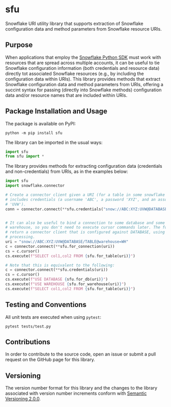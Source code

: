 # sfu
Snowflake URI utility library that supports extraction of Snowflake configuration data and method parameters from Snowflake resource URIs.


## Purpose

When applications that employ the [Snowflake Python SDK](https://docs.snowflake.com/en/user-guide/python-connector.html) 
must work with resources that are spread across multiple accounts, it can be useful to tie Snowflake configuration 
information (both credentials and resource data) directly tot associated Snowflake resources (e.g., by including the 
configuration data within URIs). This library provides methods that extract Snowflake configuration data and method 
parameters from URIs, offering a succint syntax for passing (directly into Snowflake methods) configuration data and/or 
resource names that are included within URIs.

## Package Installation and Usage

The package is available on PyPI:

```shell
python -m pip install sfu
```

The library can be imported in the usual ways:

```python
import sfu
from sfu import *
```

The library provides methods for extracting configuration data (credentials and non-credentials) from URIs, as in the 
examples below:

```python
import sfu
import snowflake.connector

# Create a connector client given a URI (for a table in some snowflake database) that
# includes credentials (a username 'ABC', a password 'XYZ', and an associated account 
# 'UVW').
conn = connector.connect(**sfu.credentials("snow://ABC:XYZ:UVW@DATABASE"))


# It can also be useful to bind a connection to some database and some data processing 
# warehouse, so you don't need to execute cursor commands later. The following will 
# return a connector client that is configured against DATABASE, using WH for data 
# processing.
uri = "snow://ABC:XYZ:UVW@DATABASE/TABLE@warehouse=WH"
c = connector.connect(**sfu.for_connection(uri))
cs = c.cursor()
cs.execute(f"SELECT col1,col2 FROM {sfu.for_table(uri)}")

# Note that this is equivalent to the following:
c = connector.connect(**sfu.credentials(uri))
cs = c.cursor()
cs.execute(f"USE DATABASE {sfu.for_db(uri)}")
cs.execute(f"USE WAREHOUSE {sfu.for_warehouse(uri)}")
cs.execute(f"SELECT col1,col2 FROM {sfu.for_table(uri)}")
```

## Testing and Conventions

All unit tests are executed when using `pytest`:

```shell
pytest tests/test.py
```

## Contributions

In order to contribute to the source code, open an issue or submit a pull request on the GitHub page for this library.

## Versioning

The version number format for this library and the changes to the library associated with version number increments 
conform with [Semantic Versioning 2.0.0](https://semver.org/#semantic-versioning-200).

